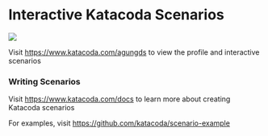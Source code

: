 # Interactive Katacoda Scenarios

[![](http://shields.katacoda.com/katacoda/agungds/count.svg)](https://www.katacoda.com/agungds "Get your profile on Katacoda.com")

Visit https://www.katacoda.com/agungds to view the profile and interactive scenarios

### Writing Scenarios
Visit https://www.katacoda.com/docs to learn more about creating Katacoda scenarios

For examples, visit https://github.com/katacoda/scenario-example

